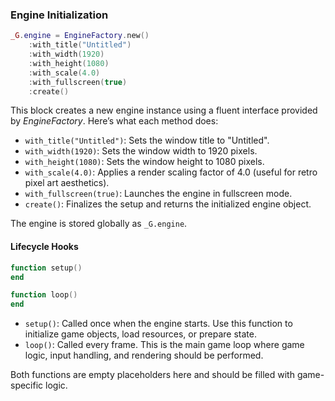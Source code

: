 

### Engine Initialization

```lua
_G.engine = EngineFactory.new()
	:with_title("Untitled")
	:with_width(1920)
	:with_height(1080)
	:with_scale(4.0)
	:with_fullscreen(true)
	:create()
```

This block creates a new engine instance using a fluent interface provided by _EngineFactory_. Here’s what each method does:
* `with_title("Untitled")`: Sets the window title to "Untitled".
* `with_width(1920)`: Sets the window width to 1920 pixels.
* `with_height(1080)`: Sets the window height to 1080 pixels.
* `with_scale(4.0)`: Applies a render scaling factor of 4.0 (useful for retro pixel art aesthetics).
* `with_fullscreen(true)`: Launches the engine in fullscreen mode.
* `create()`: Finalizes the setup and returns the initialized engine object.

The engine is stored globally as `_G.engine`.

#### Lifecycle Hooks

```lua
function setup()
end

function loop()
end
```

* `setup()`: Called once when the engine starts. Use this function to initialize game objects, load resources, or prepare state.
* `loop()`: Called every frame. This is the main game loop where game logic, input handling, and rendering should be performed.

Both functions are empty placeholders here and should be filled with game-specific logic.
